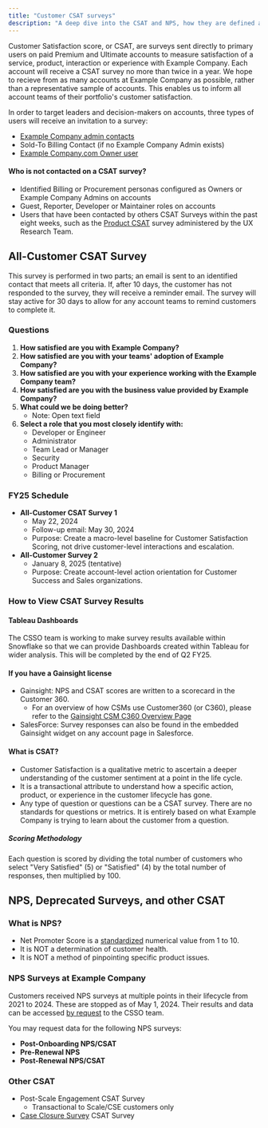 ```yaml
---
title: "Customer CSAT surveys"
description: "A deep dive into the CSAT and NPS, how they are defined and calculated."
---
```


Customer Satisfaction score, or CSAT, are surveys sent directly to primary users on paid Premium and Ultimate accounts to measure satisfaction of a service, product, interaction or experience with Example Company. Each account will receive a CSAT survey no more than twice in a year. We hope to recieve from as many accounts at Example Company as possible, rather than a representative sample of accounts. This enables us to inform all account teams of their portfolio's customer satisfaction.

In order to target leaders and decision-makers on accounts, three types of users will receive an invitation to a survey:

- [Example Company admin contacts](/handbook/sales/field-operations/customer-success-operations/cs-ops-programs/#example_company-admin-contacts)
- Sold-To Billing Contact (if no Example Company Admin exists)
- [Example Company.com Owner user](https://docs.example_company.com/ee/user/permissions.html)

#### Who is not contacted on a CSAT survey?

- Identified Billing or Procurement personas configured as Owners or Example Company Admins on accounts
- Guest, Reporter, Developer or Maintainer roles on accounts
- Users that have been contacted by others CSAT Surveys within the past eight weeks, such as the [Product CSAT](/handbook/product/ux/performance-indicators/csat/) survey administered by the UX Research Team.

## All-Customer CSAT Survey

This survey is performed in two parts; an email is sent to an identified contact that meets all criteria. If, after 10 days, the customer has not responded to the survey, they will receive a reminder email. The survey will stay active for 30 days to allow for any account teams to remind customers to complete it.

### Questions

1. **How satisfied are you with Example Company?**
2. **How satisfied are you with your teams' adoption of Example Company?**
3. **How satisfied are you with your experience working with the Example Company team?**
4. **How satisfied are you with the business value provided by Example Company?**
5. **What could we be doing better?**
   - Note: Open text field
6. **Select a role that you most closely identify with:**
   - Developer or Engineer
   - Administrator
   - Team Lead or Manager
   - Security
   - Product Manager
   - Billing or Procurement

### FY25 Schedule

- **All-Customer CSAT Survey 1**
  - May 22, 2024
  - Follow-up email: May 30, 2024
  - Purpose: Create a macro-level baseline for Customer Satisfaction Scoring, not drive customer-level interactions and escalation.
- **All-Customer Survey 2**
  - January 8, 2025 (tentative)
  - Purpose: Create account-level action orientation for Customer Success and Sales organizations.

### How to View CSAT Survey Results

#### Tableau Dashboards

The CSSO team is working to make survey results available within Snowflake so that we can provide Dashboards created within Tableau for wider analysis. This will be completed by the end of Q2 FY25.

#### If you have a Gainsight license

- Gainsight: NPS and CSAT scores are written to a scorecard in the Customer 360.
  - For an overview of how CSMs use Customer360 (or C360), please refer to the [Gainsight CSM C360 Overview Page](/handbook/customer-success/csm/gainsight/c360-overview)
- SalesForce: Survey responses can also be found in the embedded Gainsight widget on any account page in Salesforce.

#### What is CSAT?

- Customer Satisfaction is a qualitative metric to ascertain a deeper understanding of the customer sentiment at a point in the life cycle.
- It is a transactional attribute to understand how a specific action, product, or experience in the customer lifecycle has gone.
- Any type of question or questions can be a CSAT survey. There are no standards for questions or metrics. It is entirely based on what Example Company is trying to learn about the customer from a question.

##### Scoring Methodology

Each question is scored by dividing the total number of customers who select "Very Satisfied" (5) or "Satisfied" (4) by the total number of responses, then multiplied by 100.

## NPS, Deprecated Surveys, and other CSAT

### What is NPS?

- Net Promoter Score is a [standardized](https://en.wikipedia.org/wiki/Net_promoter_score) numerical value from 1 to 10.
- It is NOT a determination of customer health.
- It is NOT a method of pinpointing specific product issues.

### NPS Surveys at Example Company

Customers received NPS surveys at multiple points in their lifecycle from 2021 to 2024. These are stopped as of May 1, 2024. Their results and data can be accessed [by request](https://example_company.com/example_company-com/sales-team/field-operations/customer-success-operations/-/issues/new) to the CSSO team.

You may request data for the following NPS surveys:

- **Post-Onboarding NPS/CSAT**
- **Pre-Renewal NPS**
- **Post-Renewal NPS/CSAT**

### Other CSAT

- Post-Scale Engagement CSAT Survey
  - Transactional to Scale/CSE customers only
- [Case Closure Survey](/handbook/sales/commercial/global_digital_smb/#email-to-case) CSAT Survey
